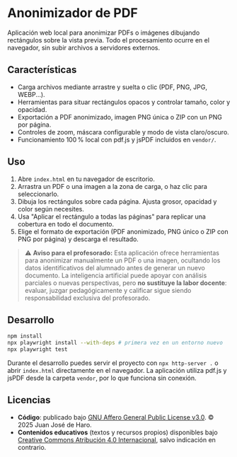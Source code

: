 # Anonimizador de PDF

Aplicación web local para anonimizar PDFs o imágenes dibujando rectángulos sobre la vista previa. Todo el procesamiento ocurre en el navegador, sin subir archivos a servidores externos.

## Características

- Carga archivos mediante arrastre y suelta o clic (PDF, PNG, JPG, WEBP...).
- Herramientas para situar rectángulos opacos y controlar tamaño, color y opacidad.
- Exportación a PDF anonimizado, imagen PNG única o ZIP con un PNG por página.
- Controles de zoom, máscara configurable y modo de vista claro/oscuro.
- Funcionamiento 100 % local con pdf.js y jsPDF incluidos en `vendor/`.

## Uso

1. Abre `index.html` en tu navegador de escritorio.
2. Arrastra un PDF o una imagen a la zona de carga, o haz clic para seleccionarlo.
3. Dibuja los rectángulos sobre cada página. Ajusta grosor, opacidad y color según necesites.
4. Usa "Aplicar el rectángulo a todas las páginas" para replicar una cobertura en todo el documento.
5. Elige el formato de exportación (PDF anonimizado, PNG único o ZIP con PNG por página) y descarga el resultado.

> ⚠️ **Aviso para el profesorado:** Esta aplicación ofrece herramientas para anonimizar manualmente un PDF o una imagen, ocultando los datos identificativos del alumnado antes de generar un nuevo documento. La inteligencia artificial puede apoyar con análisis parciales o nuevas perspectivas, pero **no sustituye la labor docente**: evaluar, juzgar pedagógicamente y calificar sigue siendo responsabilidad exclusiva del profesorado.

## Desarrollo

```bash
npm install
npx playwright install --with-deps # primera vez en un entorno nuevo
npx playwright test
```

Durante el desarrollo puedes servir el proyecto con `npx http-server .` o abrir `index.html` directamente en el navegador. La aplicación utiliza pdf.js y jsPDF desde la carpeta `vendor`, por lo que funciona sin conexión.

## Licencias

- **Código**: publicado bajo [GNU Affero General Public License v3.0](LICENSE.txt). © 2025 Juan José de Haro.
- **Contenidos educativos** (textos y recursos propios) disponibles bajo [Creative Commons Atribución 4.0 Internacional](https://creativecommons.org/licenses/by/4.0/), salvo indicación en contrario.
